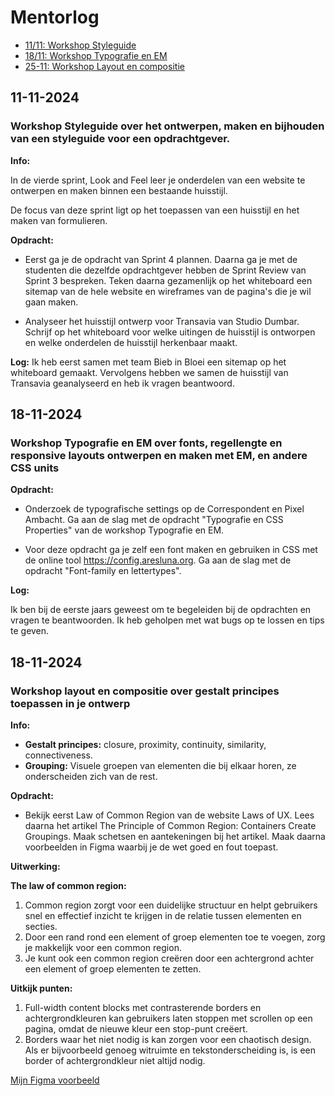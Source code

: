 # Mentorlog

- [11/11: Workshop Styleguide](#11-11-2024)
- [18/11: Workshop Typografie en EM](#18-11-2024)
- [25-11: Workshop Layout en compositie](#25-11-2024)

## 11-11-2024

### Workshop Styleguide over het ontwerpen, maken en bijhouden van een styleguide voor een opdrachtgever.

**Info:**

In de vierde sprint, Look and Feel leer je onderdelen van een website te ontwerpen en maken binnen een bestaande huisstijl.

De focus van deze sprint ligt op het toepassen van een huisstijl en het maken van formulieren.

**Opdracht:**

- Eerst ga je de opdracht van Sprint 4 plannen. Daarna ga je met de studenten die dezelfde opdrachtgever hebben de Sprint Review van Sprint 3 bespreken. Teken daarna gezamenlijk op het whiteboard een sitemap van de hele website en wireframes van de pagina's die je wil gaan maken.

- Analyseer het huisstijl ontwerp voor Transavia van Studio Dumbar. Schrijf op het whiteboard voor welke uitingen de huisstijl is ontworpen en welke onderdelen de huisstijl herkenbaar maakt.

**Log:**
Ik heb eerst samen met team Bieb in Bloei een sitemap op het whiteboard gemaakt. Vervolgens hebben we samen de huisstijl van Transavia geanalyseerd en heb ik vragen beantwoord.

## 18-11-2024
### Workshop Typografie en EM over fonts, regellengte en responsive layouts ontwerpen en maken met EM, en andere CSS units

**Opdracht:** 

- Onderzoek de typografische settings op de Correspondent en Pixel Ambacht. Ga aan de slag met de opdracht "Typografie en CSS Properties" van de workshop Typografie en EM.

- Voor deze opdracht ga je zelf een font maken en gebruiken in CSS met de online tool https://config.aresluna.org. Ga aan de slag met de opdracht "Font-family en lettertypes".

**Log:**

Ik ben bij de eerste jaars geweest om te begeleiden bij de opdrachten en vragen te beantwoorden. Ik heb geholpen met wat bugs op te lossen en tips te geven.


## 18-11-2024
### Workshop layout en compositie over gestalt principes toepassen in je ontwerp

**Info:**

- **Gestalt principes:** closure, proximity, continuity, similarity, connectiveness.
- **Grouping:** Visuele groepen van elementen die bij elkaar horen, ze onderscheiden zich van de rest.

**Opdracht:**
- Bekijk eerst Law of Common Region van de website Laws of UX. Lees daarna het artikel The Principle of Common Region: Containers Create Groupings. Maak schetsen en aantekeningen bij het artikel. Maak daarna voorbeelden in Figma waarbij je de wet goed en fout toepast.

**Uitwerking:**

**The law of common region:**
1. Common region zorgt voor een duidelijke structuur en helpt gebruikers snel en effectief inzicht te krijgen in de relatie tussen elementen en secties.
2. Door een rand rond een element of groep elementen toe te voegen, zorg je makkelijk voor een common region.
3. Je kunt ook een common region creëren door een achtergrond achter een element of groep elementen te zetten.

**Uitkijk punten:**
1. Full-width content blocks met contrasterende borders en achtergrondkleuren kan gebruikers laten stoppen met scrollen op een pagina, omdat de nieuwe kleur een stop-punt creëert.
2. Borders waar het niet nodig is kan zorgen voor een chaotisch design. Als er bijvoorbeeld genoeg witruimte en tekstonderscheiding is, is een border of achtergrondkleur niet altijd nodig.

[Mijn Figma voorbeeld](https://www.figma.com/design/98xGoUoHGEwVM5GKhohwgp/Law-of-common-region?node-id=0-1&t=VCMLDMA8GLRnuBPp-1)
